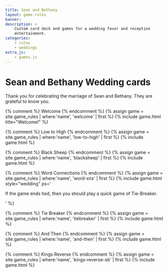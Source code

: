 ```yaml
---
title: Sean and Bethany
layout: game-rules
banner:
description: >
    Custom card deck and games for a wedding favor and reception
    entertainment.
categories:
    - rules
    - weddings
extra_js:
    - games.js
---
```



<h1 class="page-heading">Sean and Bethany Wedding cards</h1>

<div>
<p>Thank you for celebrating the marriage of Sean and Bethany. They are grateful to know you.</p>

</div>

{% comment %} Welcome {% endcomment %}
{% assign game = site.game_rules | where:'name', 'welcome' | first %}
 {% include game.html title="Welcome!" %}

{% comment %} Low to High {% endcomment %}
{% assign game = site.game_rules | where:'name', 'low-to-high' | first %}
 {% include game.html %}

{% comment %} Black Sheep {% endcomment %}
{% assign game = site.game_rules | where:'name', 'blacksheep' | first %}
 {% include game.html %}

{% comment %} Word Connections {% endcomment %}
{% assign game = site.game_rules | where:'name', 'word-xns' | first %}
 {% include game.html style="wedding" ps='<p>If the game ends tied, then you should play a quick game of Tie-Breaker.</p>' %}

{% comment %} Tie Breaker {% endcomment %}
{% assign game = site.game_rules | where:'name', 'tiebreaker' | first %}
 {% include game.html %}

{% comment %} And Then {% endcomment %}
{% assign game = site.game_rules | where:'name', 'and-then' | first %}
 {% include game.html %}

{% comment %} Kings Reverse {% endcomment %}
{% assign game = site.game_rules | where:'name', 'kings-reverse-sb' | first %}
 {% include game.html %}

<script>
$( document ).ready(function() {
    $('.word-connections').connectionsBoard();
    loadLiuORules();
});
</script>